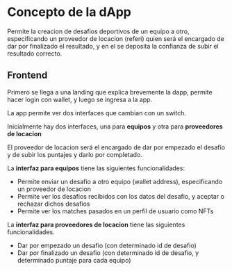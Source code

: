# Concepto de la dApp

Permite la creacion de desafios deportivos de un equipo a otro, especificando un proveedor de locacion (referi) quien será el encargado de dar por finalizado el resultado, y en el se deposita la confianza de subir el resultado correcto.

## Frontend

Primero se llega a una landing que explica brevemente la dapp, permite hacer login con wallet, y luego se ingresa a la app.

La app permite ver dos interfaces que cambian con un switch.

Inicialmente hay dos interfaces, una para **equipos** y otra para **proveedores de locacion**

El proveedor de locacion será el encargado de dar por empezado el desafío y de subir los puntajes y darlo por completado.

La **interfaz para equipos** tiene las siguientes funcionalidades:

- Permite enviar un desafio a otro equipo (wallet address), especificando un proveedor de locacion
- Permite ver los desafios recibidos con los datos del desafio, y aceptar o rechazar dichos desafios
- Permite ver los matches pasados en un perfil de usuario como NFTs

La **interfaz para proveedores de locacion** tiene las siguientes funcionalidades.

- Dar por empezado un desafio (con determinado id de desafio)
- Dar por finalizado un desafio (con determinado id de desafio, y determinado puntaje para cada equipo)

